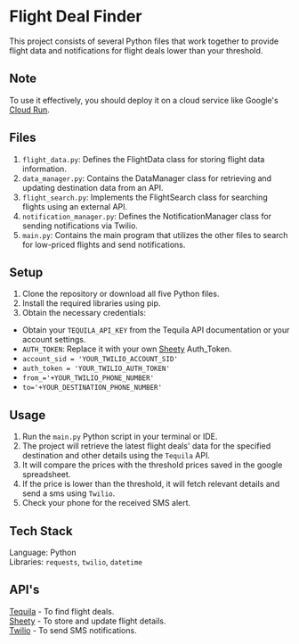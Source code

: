 # Flight Deal Finder
This project consists of several Python files that work together to provide flight data and notifications for flight deals lower than your threshold.

## Note
To use it effectively, you should deploy it on a cloud service like Google's <a href="https://cloud.google.com/run/?userloc_9303169-network_g">Cloud Run</a>.

## Files
1. `flight_data.py`: Defines the FlightData class for storing flight data information.
2. `data_manager.py`: Contains the DataManager class for retrieving and updating destination data from an API.
3. `flight_search.py`: Implements the FlightSearch class for searching flights using an external API.
4. `notification_manager.py`: Defines the NotificationManager class for sending notifications via Twilio.
5. `main.py`: Contains the main program that utilizes the other files to search for low-priced flights and send notifications.

## Setup
1. Clone the repository or download all five Python files.
2. Install the required libraries using pip.
3. Obtain the necessary credentials:
- Obtain your `TEQUILA_API_KEY` from the Tequila API documentation or your account settings.
- `AUTH_TOKEN`: Replace it with your own <a href="https://sheety.co/">Sheety</a> Auth_Token.
- `account_sid = 'YOUR_TWILIO_ACCOUNT_SID'`<br>
- `auth_token = 'YOUR_TWILIO_AUTH_TOKEN'`<br>
- `from_='+YOUR_TWILIO_PHONE_NUMBER'`
- `to='+YOUR_DESTINATION_PHONE_NUMBER'`

## Usage
1. Run the `main.py` Python script in your terminal or IDE.
2. The project will retrieve the latest flight deals' data for the specified destination and other details using the `Tequila` API.
3. It will compare the prices with the threshold prices saved in the google spreadsheet.
4. If the price is lower than the threshold, it will fetch relevant details and send a sms using `Twilio`.
5. Check your phone for the received SMS alert.

## Tech Stack
Language: Python <br>
Libraries: `requests`, `twilio`, `datetime`

## API's 
<a href="https://tequila.kiwi.com/portal/getting-started">Tequila</a> - To find flight deals. <br>
<a href="https://sheety.co/">Sheety</a> - To store and update flight details. <br>
<a href="https://www.twilio.com/docs/sms">Twilio</a> - To send SMS notifications.
